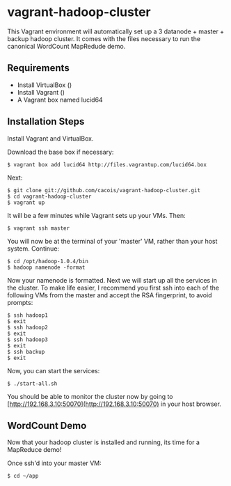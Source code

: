 vagrant-hadoop-cluster
======================

This Vagrant environment will automatically set up a 3 datanode + master + backup hadoop cluster. It comes with the files necessary to run the canonical WordCount MapRedude demo.

## Requirements

* Install VirtualBox ()
* Install Vagrant ()
* A Vagrant box named lucid64

## Installation Steps

Install Vagrant and VirtualBox. 

Download the base box if necessary:

```
$ vagrant box add lucid64 http://files.vagrantup.com/lucid64.box
```

Next: 

```
$ git clone git://github.com/cacois/vagrant-hadoop-cluster.git
$ cd vagrant-hadoop-cluster
$ vagrant up
```

It will be a few minutes while Vagrant sets up your VMs. Then:

```
$ vagrant ssh master
```

You will now be at the terminal of your 'master' VM, rather than your host system. Continue:

```
$ cd /opt/hadoop-1.0.4/bin
$ hadoop namenode -format
```

Now your namenode is formatted. Next we will start up all the services in the cluster. To make life easier, I recommend you first ssh into each of the following VMs from the master and accept the RSA fingerprint, to avoid prompts:

```
$ ssh hadoop1
$ exit
$ ssh hadoop2
$ exit
$ ssh hadoop3
$ exit
$ ssh backup
$ exit
```

Now, you can start the services:

```
$ ./start-all.sh
```

You should be able to monitor the cluster now by going to [http://192.168.3.10:50070](http://192.168.3.10:50070) in your host browser.

## WordCount Demo

Now that your hadoop cluster is installed and running, its time for a MapReduce demo!

Once ssh'd into your master VM:

```
$ cd ~/app
```
